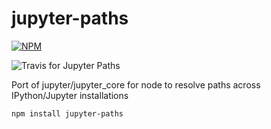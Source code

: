 # jupyter-paths

[![NPM](https://nodei.co/npm/jupyter-paths.png)](https://nodei.co/npm/jupyter-paths/)

![Travis for Jupyter Paths](https://travis-ci.org/nteract/jupyter-paths.svg)

Port of jupyter/jupyter_core for node to resolve paths across IPython/Jupyter installations

```
npm install jupyter-paths
```
